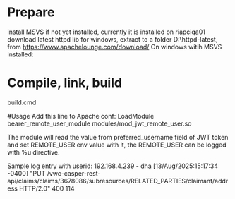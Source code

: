 # Prepare
install MSVS if not yet installed, currently it is installed on riapciqa01
download latest httpd lib for windows, extract to a folder D:\httpd-latest, from https://www.apachelounge.com/download/ 
On windows witih MSVS installed:

# Compile, link, build
build.cmd

#Usage
Add this line to Apache conf:
LoadModule bearer_remote_user_module modules/mod_jwt_remote_user.so

The module will read the value from preferred_username field of JWT token and set REMOTE_USER env value with it, the REMOTE_USER can be logged with %u directive.

Sample log entry with userid:
192.168.4.239 - dha [13/Aug/2025:15:17:34 -0400] "PUT /vwc-casper-rest-api/claims/claims/3678086/subresources/RELATED_PARTIES/claimant/address HTTP/2.0" 400 114